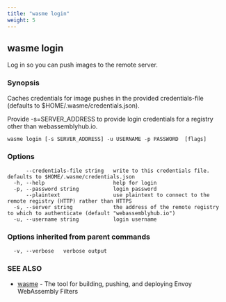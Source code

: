```yaml
---
title: "wasme login"
weight: 5
---
```

## wasme login

Log in so you can push images to the remote server.

### Synopsis


Caches credentials for image pushes in the provided credentials-file (defaults to $HOME/.wasme/credentials.json).

Provide -s=SERVER_ADDRESS to provide login credentials for a registry other than webassemblyhub.io.



```
wasme login [-s SERVER_ADDRESS] -u USERNAME -p PASSWORD  [flags]
```

### Options

```
      --credentials-file string   write to this credentials file. defaults to $HOME/.wasme/credentials.json
  -h, --help                      help for login
  -p, --password string           login password
      --plaintext                 use plaintext to connect to the remote registry (HTTP) rather than HTTPS
  -s, --server string             the address of the remote registry to which to authenticate (default "webassemblyhub.io")
  -u, --username string           login username
```

### Options inherited from parent commands

```
  -v, --verbose   verbose output
```

### SEE ALSO

* [wasme](../wasme)	 - The tool for building, pushing, and deploying Envoy WebAssembly Filters

